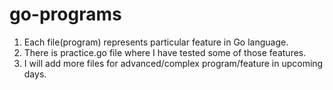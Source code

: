 # go-programs

1. Each file(program) represents particular feature in Go language.
2. There is practice.go file where I have tested some of those features. 
3. I will add more files for advanced/complex program/feature in upcoming days.

